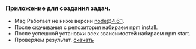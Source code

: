 ### Приложение для создания задач.
  - Mag Работает не ниже версии node@4.6.1.
  - После скачивания с репозитория набираем npm install.
  - После успешной установки всех зваисимостей набираем npm start.
  - Проверяем результат.
[скачать](https://github.com/artsinsider/Task-manager.git)
